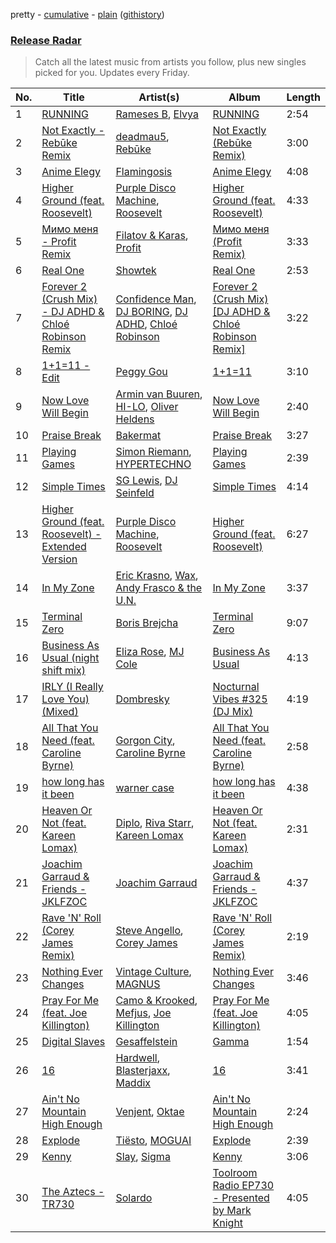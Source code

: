 pretty - [cumulative](/playlists/cumulative/Release%20Radar.md) - [plain](/playlists/plain/37i9dQZEVXbsudmxBFKW7G) ([githistory](https://github.githistory.xyz/vitokorn/spotify-playlist-archive/blob/master/playlists/plain/37i9dQZEVXbsudmxBFKW7G))
### [Release Radar](https://open.spotify.com/playlist/37i9dQZEVXbsudmxBFKW7G)

> Catch all the latest music from artists you follow, plus new singles picked for you. Updates every Friday.

| No. | Title | Artist(s) | Album | Length |
|---|---|---|---|---|
| 1 | [RUNNING](https://open.spotify.com/track/5BnmmFnZhsXWX1PZsnHPzK) | [Rameses B](https://open.spotify.com/artist/06EfEcjc0vdvI6VNL0soIO), [Elvya](https://open.spotify.com/artist/7nsHwDfvq2CVqfC2jt3Z9N) | [RUNNING](https://open.spotify.com/album/0ZjdJ9gY44BYo2ZqP0V417) | 2:54 |
| 2 | [Not Exactly - Rebūke Remix](https://open.spotify.com/track/0toCiiWUNHiWsfbshXY0TC) | [deadmau5](https://open.spotify.com/artist/2CIMQHirSU0MQqyYHq0eOx), [Rebūke](https://open.spotify.com/artist/113reBz1jA6rVxbXl55mlj) | [Not Exactly (Rebūke Remix)](https://open.spotify.com/album/3tuUxwV6i6hXlluIhz0ZCI) | 3:00 |
| 3 | [Anime Elegy](https://open.spotify.com/track/2C6DeQnc76EghAhhn4LIlB) | [Flamingosis](https://open.spotify.com/artist/75cW8FFekyCjj0mfZM1Gfb) | [Anime Elegy](https://open.spotify.com/album/2Iu9U2r3JcCybjc56OGs4f) | 4:08 |
| 4 | [Higher Ground (feat. Roosevelt)](https://open.spotify.com/track/0VOq3Mvca2A1oarswuPhiw) | [Purple Disco Machine](https://open.spotify.com/artist/2WBJQGf1bT1kxuoqziH5g4), [Roosevelt](https://open.spotify.com/artist/4AQrqVz6BYwy29iMxcGtx7) | [Higher Ground (feat. Roosevelt)](https://open.spotify.com/album/4z3arqhy2czeDTqLlWeiIj) | 4:33 |
| 5 | [Мимо меня - Profit Remix](https://open.spotify.com/track/3JUCeIqlitPjtecc3HixAP) | [Filatov & Karas](https://open.spotify.com/artist/5NW2uPFatEKjZQ5gpWD8HO), [Profit](https://open.spotify.com/artist/4vP1Z4xmasSlUQ0iSJtmUH) | [Мимо меня (Profit Remix)](https://open.spotify.com/album/13FhRtfd5LMfXawKbnjloR) | 3:33 |
| 6 | [Real One](https://open.spotify.com/track/4jzGfPK8QcrakkRM9HYRCf) | [Showtek](https://open.spotify.com/artist/3gk0OYeLFWYupGFRHqLSR7) | [Real One](https://open.spotify.com/album/2FIIBQgOHwFrQ0EkISNeh2) | 2:53 |
| 7 | [Forever 2 (Crush Mix) - DJ ADHD & Chloé Robinson Remix](https://open.spotify.com/track/0eIipAMZZspSHnVJIAOZ0O) | [Confidence Man](https://open.spotify.com/artist/0RwXnFrEoI8tltFvYpJgP6), [DJ BORING](https://open.spotify.com/artist/3MkIU5jhXTMK9pYQTRVI6p), [DJ ADHD](https://open.spotify.com/artist/7hOtK8fa4BkYO3CvLMpZCo), [Chloé Robinson](https://open.spotify.com/artist/0Qpm94Bbsi44jMAXg0cI66) | [Forever 2 (Crush Mix) [DJ ADHD & Chloé Robinson Remix]](https://open.spotify.com/album/7JFs8Lf4hGYsdWbxxCtnua) | 3:22 |
| 8 | [1+1=11 - Edit](https://open.spotify.com/track/2HMas4DrtQoPebT1VL52Dr) | [Peggy Gou](https://open.spotify.com/artist/2mLA48B366zkELXYx7hcDN) | [1+1=11](https://open.spotify.com/album/4jLAzkokPOXLjGMLaLhryc) | 3:10 |
| 9 | [Now Love Will Begin](https://open.spotify.com/track/6F25FmoNZ2ESMPmYWMbsIG) | [Armin van Buuren](https://open.spotify.com/artist/0SfsnGyD8FpIN4U4WCkBZ5), [HI-LO](https://open.spotify.com/artist/0ETJQforv5OXgDgidQv9qd), [Oliver Heldens](https://open.spotify.com/artist/5nki7yRhxgM509M5ADlN1p) | [Now Love Will Begin](https://open.spotify.com/album/2jKYB8a9NJJgwWwOlV9eaZ) | 2:40 |
| 10 | [Praise Break](https://open.spotify.com/track/2bGaYqwsyiy0tq8ZqHel7M) | [Bakermat](https://open.spotify.com/artist/3MyFDtqB80WZvbtCZRsekM) | [Praise Break](https://open.spotify.com/album/1vPsTpxHJSTZnidXFr70he) | 3:27 |
| 11 | [Playing Games](https://open.spotify.com/track/0pNqQgg2Rl38iE0CQcVI1c) | [Simon Riemann](https://open.spotify.com/artist/0xhLKN9wlfEhYE1QJu7SMJ), [HYPERTECHNO](https://open.spotify.com/artist/4YYOTpMoikKdYWWuTWjbqo) | [Playing Games](https://open.spotify.com/album/6jYxwABpn9OyclizsSaavZ) | 2:39 |
| 12 | [Simple Times](https://open.spotify.com/track/29ePEJHqeyGamy2UqDIHtY) | [SG Lewis](https://open.spotify.com/artist/0GG2cWaonE4JPrjcCCQ1EG), [DJ Seinfeld](https://open.spotify.com/artist/37YzpfBeFju8QRZ3g0Ha1Q) | [Simple Times](https://open.spotify.com/album/5keWYf9jGTOgS4AjKYgq13) | 4:14 |
| 13 | [Higher Ground (feat. Roosevelt) - Extended Version](https://open.spotify.com/track/5S3W2U0NyQ2cA17RkCJ6lI) | [Purple Disco Machine](https://open.spotify.com/artist/2WBJQGf1bT1kxuoqziH5g4), [Roosevelt](https://open.spotify.com/artist/4AQrqVz6BYwy29iMxcGtx7) | [Higher Ground (feat. Roosevelt)](https://open.spotify.com/album/4z3arqhy2czeDTqLlWeiIj) | 6:27 |
| 14 | [In My Zone](https://open.spotify.com/track/0ZP3MWJRL1SAjSXVeAsBLz) | [Eric Krasno](https://open.spotify.com/artist/6tQIsqw6DrDfdoPwOrOD6k), [Wax](https://open.spotify.com/artist/36kzCQhGfJzrLuZzrHweNV), [Andy Frasco & the U.N.](https://open.spotify.com/artist/4scyTeRfyqCWVATfPP7SGu) | [In My Zone](https://open.spotify.com/album/19DYYVafnY0fCI9w6CXEGK) | 3:37 |
| 15 | [Terminal Zero](https://open.spotify.com/track/6MhxkPB88BDyXKdV1ENFr7) | [Boris Brejcha](https://open.spotify.com/artist/6caPJFLv1wesmM7gwK1ACy) | [Terminal Zero](https://open.spotify.com/album/3ujPcbVKBGsq71oMCpzi7T) | 9:07 |
| 16 | [Business As Usual (night shift mix)](https://open.spotify.com/track/09DifuWMDv2U9AsdtLrEma) | [Eliza Rose](https://open.spotify.com/artist/4XC335ouK6pXyq4QiIb8bP), [MJ Cole](https://open.spotify.com/artist/49GY4uPAwdlk5lSGtfKWYl) | [Business As Usual](https://open.spotify.com/album/2CKsrejBLIuNSASNFQ7ALH) | 4:13 |
| 17 | [IRLY (I Really Love You) (Mixed)](https://open.spotify.com/track/7zZ3gwZztuisDMpud30cpU) | [Dombresky](https://open.spotify.com/artist/2GVtgxcx7jg5xVCZsIHSGN) | [Nocturnal Vibes #325 (DJ Mix)](https://open.spotify.com/album/5BIB9TytARJfb3KpqAzLD6) | 4:19 |
| 18 | [All That You Need (feat. Caroline Byrne)](https://open.spotify.com/track/5Bux5dq6CHM7pJLlrx8R3f) | [Gorgon City](https://open.spotify.com/artist/4VNQWV2y1E97Eqo2D5UTjx), [Caroline Byrne](https://open.spotify.com/artist/2tVd9Bpt5Li9UsmKwhJ1nG) | [All That You Need (feat. Caroline Byrne)](https://open.spotify.com/album/7jrTX2qU8wtMghbkLSpezV) | 2:58 |
| 19 | [how long has it been](https://open.spotify.com/track/3RyrWiJgDJ2NcF6pSRmaXE) | [warner case](https://open.spotify.com/artist/106OuakzOxxbXTuigEEf01) | [how long has it been](https://open.spotify.com/album/7A9tkRnzgJlH2oAkq22Mao) | 4:38 |
| 20 | [Heaven Or Not (feat. Kareen Lomax)](https://open.spotify.com/track/6Hpcvnyx7z6rW1aFeDobKI) | [Diplo](https://open.spotify.com/artist/5fMUXHkw8R8eOP2RNVYEZX), [Riva Starr](https://open.spotify.com/artist/1TRFAJu3Cw64APToZaGk9D), [Kareen Lomax](https://open.spotify.com/artist/0Fb9qTWnjsB90xH3zWr4oa) | [Heaven Or Not (feat. Kareen Lomax)](https://open.spotify.com/album/56nYxen2QvIsQQPefM1tqh) | 2:31 |
| 21 | [Joachim Garraud & Friends - JKLFZOC](https://open.spotify.com/track/0zKk9Dt1vwOvSeZ1wDFLxA) | [Joachim Garraud](https://open.spotify.com/artist/4EhiIwwMPecLznwn87sRw2) | [Joachim Garraud & Friends - JKLFZOC](https://open.spotify.com/album/2ya7fJateMWqU8PdurPfGm) | 4:37 |
| 22 | [Rave 'N' Roll (Corey James Remix)](https://open.spotify.com/track/1lsxzFdqOOloUfskIEwNxR) | [Steve Angello](https://open.spotify.com/artist/4FqPRilb0Ja0TKG3RS3y4s), [Corey James](https://open.spotify.com/artist/0pICHdgyIVvu5jvDsFu9pD) | [Rave 'N' Roll (Corey James Remix)](https://open.spotify.com/album/3hPChAVH7wgNfNnvXnYCil) | 2:19 |
| 23 | [Nothing Ever Changes](https://open.spotify.com/track/1oytqQdZTKnICWgqCW9SrI) | [Vintage Culture](https://open.spotify.com/artist/28uJnu5EsrGml2tBd7y8ts), [MAGNUS](https://open.spotify.com/artist/4pOglqMAavrWFo20ORRx5w) | [Nothing Ever Changes](https://open.spotify.com/album/0HlphAJZzZbQ9xcqaD2yX4) | 3:46 |
| 24 | [Pray For Me (feat. Joe Killington)](https://open.spotify.com/track/3NvttPtSmUTY0EHZiF9fgs) | [Camo & Krooked](https://open.spotify.com/artist/2N8IPNZTiNo3nj4mreOlHU), [Mefjus](https://open.spotify.com/artist/54qqaSH6byJIb8eFWxe3Pj), [Joe Killington](https://open.spotify.com/artist/0QvtEuDIDAsKpfuOe2a237) | [Pray For Me (feat. Joe Killington)](https://open.spotify.com/album/7hG2MhIyTEPSf5zZV3FaBW) | 4:05 |
| 25 | [Digital Slaves](https://open.spotify.com/track/2vMXEYcrqv5HAoBy83UQkT) | [Gesaffelstein](https://open.spotify.com/artist/3hteYQFiMFbJY7wS0xDymP) | [Gamma](https://open.spotify.com/album/5XinwAQBhLsp1NrFjfqzLO) | 1:54 |
| 26 | [16](https://open.spotify.com/track/1DaiV2h1XWvqpyxJ25Q6Cs) | [Hardwell](https://open.spotify.com/artist/6BrvowZBreEkXzJQMpL174), [Blasterjaxx](https://open.spotify.com/artist/37awA8DFCAnCCL7aqYbDnD), [Maddix](https://open.spotify.com/artist/0RMeG9M8QFzss9bAbq99KA) | [16](https://open.spotify.com/album/6gmvmAQvthM3tyXqOaOyFX) | 3:41 |
| 27 | [Ain't No Mountain High Enough](https://open.spotify.com/track/6LPOUQEOCUvy4pnKWPy1af) | [Venjent](https://open.spotify.com/artist/7xu08SujAqLp7BGinS96vd), [Oktae](https://open.spotify.com/artist/4PxFr57PZWOCVJ5HkJyaoD) | [Ain't No Mountain High Enough](https://open.spotify.com/album/0gExKyGVBdaSuHINISTmMG) | 2:24 |
| 28 | [Explode](https://open.spotify.com/track/4rnwQPqGNoHCQppYVdTZdu) | [Tiësto](https://open.spotify.com/artist/2o5jDhtHVPhrJdv3cEQ99Z), [MOGUAI](https://open.spotify.com/artist/4xgFgBZ7CRtgtHcziClOwQ) | [Explode](https://open.spotify.com/album/6PlqsS0firvxsrefOvbUOc) | 2:39 |
| 29 | [Kenny](https://open.spotify.com/track/0Cn7uPxAxMUcdZ9HVtpfik) | [Slay](https://open.spotify.com/artist/3mJPM3drRUdlDVXcc3tA0M), [Sigma](https://open.spotify.com/artist/01pKrlgPJhm5dB4lneYAqS) | [Kenny](https://open.spotify.com/album/52or3DpjweGn975r6FxzKi) | 3:06 |
| 30 | [The Aztecs - TR730](https://open.spotify.com/track/7B1XDcXN5TrgNpFA5kxkRN) | [Solardo](https://open.spotify.com/artist/0oO1IaDOBSeI96HbnCa5pZ) | [Toolroom Radio EP730 - Presented by Mark Knight](https://open.spotify.com/album/060f2ldMf9B090NtkVIAaw) | 4:05 |